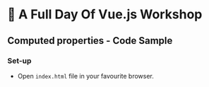 # 💪 A Full Day Of Vue.js Workshop

## Computed properties - Code Sample

### Set-up

- Open `index.html` file in your favourite browser.
